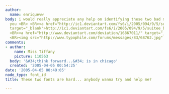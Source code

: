 ```yaml
---
author:
  name: enriquevw
body: i would really appreciate any help on identifying these two bad mothers.. thank
  you <BR> <BR><a href="http://ic1.deviantart.com/fs6/i/2005/094/9/5/suitee_by_guggenheim.jpg"
  target="_blank">http://ic1.deviantart.com/fs6/i/2005/094/9/5/suitee_by_guggenheim.jpg</a>
  <BR><a href="http://www.deviantart.com/deviation/16867011/" target="_blank">http://www.deviantart.com/deviation/16867011/</a>
  <BR><img src="http://www.typophile.com/forums/messages/83/68762.jpg" alt="LOGOS">
comments:
- author:
    name: Miss Tiffany
    picture: 110563
  body: '&#34;think forward...&#34; is in chicago'
  created: '2005-04-05 00:54:25'
date: '2005-04-05 00:49:05'
node_type: font_id
title: These two fonts are hard... anybody wanna try and help me?

---
```

